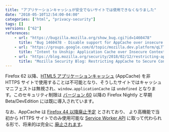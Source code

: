 ```yaml
---
title: "アプリケーションキャッシュが安全でないサイトでは使用できなくなりました"
date: "2018-05-10T12:54:00-04:00"
categories: ["html", "privacy-security"]
tags: []
versions: ["62"]
references:
    - url: "https://bugzilla.mozilla.org/show_bug.cgi?id=1460478"
      title: "Bug 1460478 - Disable support for AppCache over insecure contexts for stable"
    - url: "https://groups.google.com/d/topic/mozilla.dev.platform/qLTTpdzcDkw/discussion"
      title: "Intent to Unship: Application Cache over Insecure Contexts"
    - url: "https://blog.mozilla.org/security/2018/02/12/restricting-appcache-secure-contexts/"
      title: "Mozilla Security Blog: Restricting AppCache to Secure Contexts"
---
```

Firefox 62 以降、[HTML5 アプリケーションキャッシュ](https://developer.mozilla.org/docs/Web/HTML/Using_the_application_cache) (AppCache) を非 HTTPS サイトで使用することは不可能となり、そうしたサイトではキャッシュマニフェストは無視され、`window.applicationCache` は `undefined` となります。このセキュリティ制限は [バージョン 60](https://www.fxsitecompat.com/ja/docs/2018/support-for-application-cache-on-insecure-sites-has-been-deprecated/) 以降の Firefox Nightly と早期 Beta/DevEdition には既に導入されています。

なお、AppCache は [Firefox 44 以降廃止予定](https://www.fxsitecompat.com/ja/docs/2015/application-cache-api-has-been-deprecated/) とされており、
より高機能で当初から HTTPS サイトでのみ使用可能な [Service Worker API](https://developer.mozilla.org/docs/Web/API/Service_Worker_API) に取って代わられる形で、将来的は完全に [廃止されます](https://www.fxsitecompat.com/ja/docs/2016/application-cache-support-will-be-removed/)。
